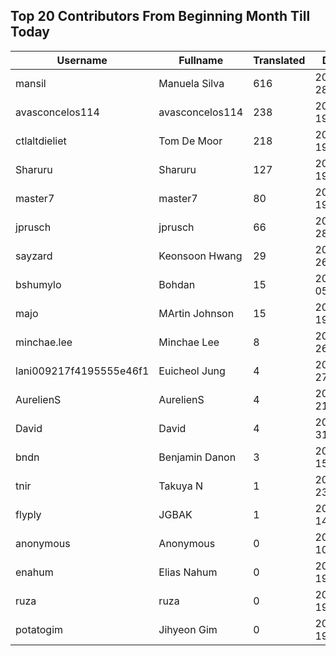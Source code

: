 ## Top 20 Contributors From Beginning Month Till Today ##
|Username|Fullname|Translated|DateJoined|Language|
|--------|--------|----------|----------|-------|
|mansil|Manuela Silva|616|2024-04-28T15:52:39.|pt|
|avasconcelos114|avasconcelos114|238|2020-06-19T18:18:27Z|ko|
|ctlaltdieliet|Tom De Moor|218|2020-06-19T16:30:47Z|nl|
|Sharuru|Sharuru|127|2020-06-19T18:20:22.|zh_Hans|
|master7|master7|80|2020-06-19T18:20:39.|pl|
|jprusch|jprusch|66|2021-06-28T12:00:18.|de|
|sayzard|Keonsoon Hwang|29|2025-03-26T05:02:18.||
|bshumylo|Bohdan|15|2025-01-05T23:41:01.||
|majo|MArtin Johnson|15|2020-06-19T18:19:45Z|sv|
|minchae.lee|Minchae Lee|8|2024-11-26T01:06:33.|ko|
|lani009217f4195555e46f1|Euicheol Jung|4|2025-02-27T12:26:38.||
|AurelienS|AurelienS|4|2025-08-21T09:26:09.||
|David|David|4|2024-07-31T00:30:03.||
|bndn|Benjamin Danon|3|2024-05-15T08:40:35.||
|tnir|Takuya N|1|2024-07-23T20:19:19.|ja|
|flyply|JGBAK|1|2025-06-14T06:08:50.||
|anonymous|Anonymous|0|2020-06-10T18:34:14.||
|enahum|Elias  Nahum|0|2020-06-19T18:18:56Z|es|
|ruza|ruza|0|2020-06-19T18:18:57.||
|potatogim|Jihyeon Gim|0|2020-06-19T18:18:58.|ko|
